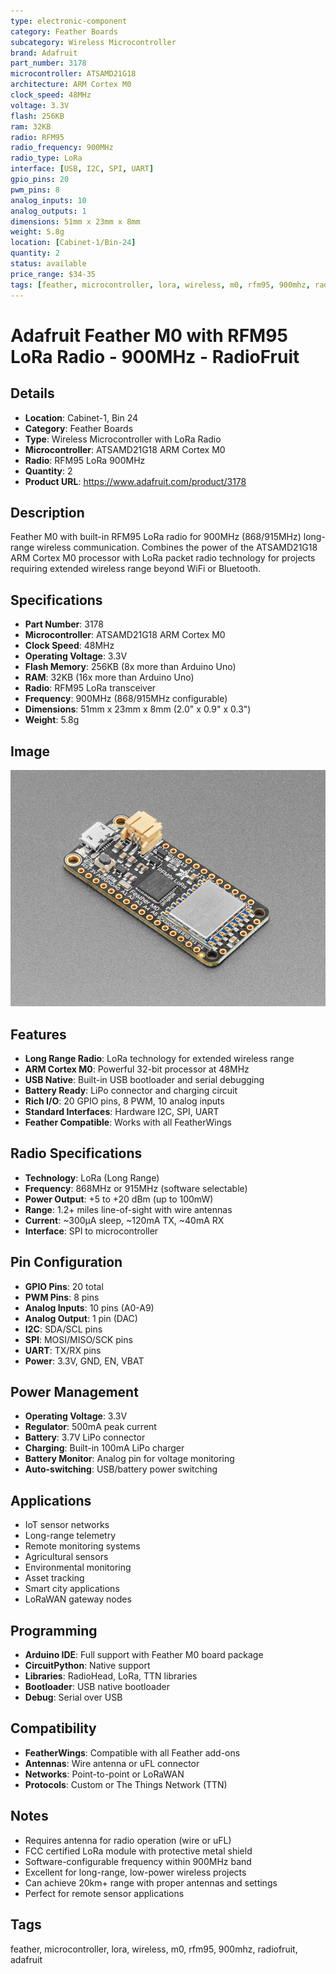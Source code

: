 ```yaml
---
type: electronic-component
category: Feather Boards
subcategory: Wireless Microcontroller
brand: Adafruit
part_number: 3178
microcontroller: ATSAMD21G18
architecture: ARM Cortex M0
clock_speed: 48MHz
voltage: 3.3V
flash: 256KB
ram: 32KB
radio: RFM95
radio_frequency: 900MHz
radio_type: LoRa
interface: [USB, I2C, SPI, UART]
gpio_pins: 20
pwm_pins: 8
analog_inputs: 10
analog_outputs: 1
dimensions: 51mm x 23mm x 8mm
weight: 5.8g
location: [Cabinet-1/Bin-24]
quantity: 2
status: available
price_range: $34-35
tags: [feather, microcontroller, lora, wireless, m0, rfm95, 900mhz, radiofruit, adafruit]
---
```


# Adafruit Feather M0 with RFM95 LoRa Radio - 900MHz - RadioFruit

## Details

- **Location**: Cabinet-1, Bin 24
- **Category**: Feather Boards
- **Type**: Wireless Microcontroller with LoRa Radio
- **Microcontroller**: ATSAMD21G18 ARM Cortex M0
- **Radio**: RFM95 LoRa 900MHz
- **Quantity**: 2
- **Product URL**: https://www.adafruit.com/product/3178

## Description

Feather M0 with built-in RFM95 LoRa radio for 900MHz (868/915MHz) long-range wireless communication. Combines the power of the ATSAMD21G18 ARM Cortex M0 processor with LoRa packet radio technology for projects requiring extended wireless range beyond WiFi or Bluetooth.

## Specifications

- **Part Number**: 3178
- **Microcontroller**: ATSAMD21G18 ARM Cortex M0
- **Clock Speed**: 48MHz
- **Operating Voltage**: 3.3V
- **Flash Memory**: 256KB (8x more than Arduino Uno)
- **RAM**: 32KB (16x more than Arduino Uno)
- **Radio**: RFM95 LoRa transceiver
- **Frequency**: 900MHz (868/915MHz configurable)
- **Dimensions**: 51mm x 23mm x 8mm (2.0" x 0.9" x 0.3")
- **Weight**: 5.8g

## Image

![Adafruit Feather M0 with RFM95 LoRa Radio - 900MHz](../attachments/3178-07.jpg)

## Features

- **Long Range Radio**: LoRa technology for extended wireless range
- **ARM Cortex M0**: Powerful 32-bit processor at 48MHz
- **USB Native**: Built-in USB bootloader and serial debugging
- **Battery Ready**: LiPo connector and charging circuit
- **Rich I/O**: 20 GPIO pins, 8 PWM, 10 analog inputs
- **Standard Interfaces**: Hardware I2C, SPI, UART
- **Feather Compatible**: Works with all FeatherWings

## Radio Specifications

- **Technology**: LoRa (Long Range)
- **Frequency**: 868MHz or 915MHz (software selectable)
- **Power Output**: +5 to +20 dBm (up to 100mW)
- **Range**: 1.2+ miles line-of-sight with wire antennas
- **Current**: ~300µA sleep, ~120mA TX, ~40mA RX
- **Interface**: SPI to microcontroller

## Pin Configuration

- **GPIO Pins**: 20 total
- **PWM Pins**: 8 pins
- **Analog Inputs**: 10 pins (A0-A9)
- **Analog Output**: 1 pin (DAC)
- **I2C**: SDA/SCL pins
- **SPI**: MOSI/MISO/SCK pins
- **UART**: TX/RX pins
- **Power**: 3.3V, GND, EN, VBAT

## Power Management

- **Operating Voltage**: 3.3V
- **Regulator**: 500mA peak current
- **Battery**: 3.7V LiPo connector
- **Charging**: Built-in 100mA LiPo charger
- **Battery Monitor**: Analog pin for voltage monitoring
- **Auto-switching**: USB/battery power switching

## Applications

- IoT sensor networks
- Long-range telemetry
- Remote monitoring systems
- Agricultural sensors
- Environmental monitoring
- Asset tracking
- Smart city applications
- LoRaWAN gateway nodes

## Programming

- **Arduino IDE**: Full support with Feather M0 board package
- **CircuitPython**: Native support
- **Libraries**: RadioHead, LoRa, TTN libraries
- **Bootloader**: USB native bootloader
- **Debug**: Serial over USB

## Compatibility

- **FeatherWings**: Compatible with all Feather add-ons
- **Antennas**: Wire antenna or uFL connector
- **Networks**: Point-to-point or LoRaWAN
- **Protocols**: Custom or The Things Network (TTN)

## Notes

- Requires antenna for radio operation (wire or uFL)
- FCC certified LoRa module with protective metal shield
- Software-configurable frequency within 900MHz band
- Excellent for long-range, low-power wireless projects
- Can achieve 20km+ range with proper antennas and settings
- Perfect for remote sensor applications

## Tags

feather, microcontroller, lora, wireless, m0, rfm95, 900mhz, radiofruit, adafruit
